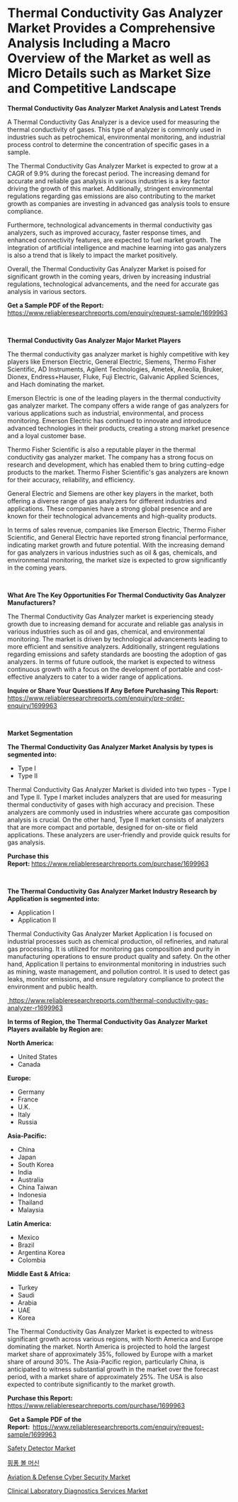 <p><h1>Thermal Conductivity Gas Analyzer Market Provides a Comprehensive Analysis Including a Macro Overview of the Market as well as Micro Details such as Market Size and Competitive Landscape</h1></p><p><strong>Thermal Conductivity Gas Analyzer Market Analysis and Latest Trends</strong></p>
<p><p>A Thermal Conductivity Gas Analyzer is a device used for measuring the thermal conductivity of gases. This type of analyzer is commonly used in industries such as petrochemical, environmental monitoring, and industrial process control to determine the concentration of specific gases in a sample.</p><p>The Thermal Conductivity Gas Analyzer Market is expected to grow at a CAGR of 9.9% during the forecast period. The increasing demand for accurate and reliable gas analysis in various industries is a key factor driving the growth of this market. Additionally, stringent environmental regulations regarding gas emissions are also contributing to the market growth as companies are investing in advanced gas analysis tools to ensure compliance.</p><p>Furthermore, technological advancements in thermal conductivity gas analyzers, such as improved accuracy, faster response times, and enhanced connectivity features, are expected to fuel market growth. The integration of artificial intelligence and machine learning into gas analyzers is also a trend that is likely to impact the market positively.</p><p>Overall, the Thermal Conductivity Gas Analyzer Market is poised for significant growth in the coming years, driven by increasing industrial regulations, technological advancements, and the need for accurate gas analysis in various sectors.</p></p>
<p><strong>Get a Sample PDF of the Report:&nbsp;</strong> <a href="https://www.reliableresearchreports.com/enquiry/request-sample/1699963">https://www.reliableresearchreports.com/enquiry/request-sample/1699963</a></p>
<p>&nbsp;</p>
<p><strong>Thermal Conductivity Gas Analyzer Major Market Players</strong></p>
<p><p>The thermal conductivity gas analyzer market is highly competitive with key players like Emerson Electric, General Electric, Siemens, Thermo Fisher Scientific, AD Instruments, Agilent Technologies, Ametek, Aneolia, Bruker, Dionex, Endress+Hauser, Fluke, Fuji Electric, Galvanic Applied Sciences, and Hach dominating the market. </p><p>Emerson Electric is one of the leading players in the thermal conductivity gas analyzer market. The company offers a wide range of gas analyzers for various applications such as industrial, environmental, and process monitoring. Emerson Electric has continued to innovate and introduce advanced technologies in their products, creating a strong market presence and a loyal customer base.</p><p>Thermo Fisher Scientific is also a reputable player in the thermal conductivity gas analyzer market. The company has a strong focus on research and development, which has enabled them to bring cutting-edge products to the market. Thermo Fisher Scientific's gas analyzers are known for their accuracy, reliability, and efficiency.</p><p>General Electric and Siemens are other key players in the market, both offering a diverse range of gas analyzers for different industries and applications. These companies have a strong global presence and are known for their technological advancements and high-quality products.</p><p>In terms of sales revenue, companies like Emerson Electric, Thermo Fisher Scientific, and General Electric have reported strong financial performance, indicating market growth and future potential. With the increasing demand for gas analyzers in various industries such as oil & gas, chemicals, and environmental monitoring, the market size is expected to grow significantly in the coming years.</p></p>
<p>&nbsp;</p>
<p><strong>What Are The Key Opportunities For Thermal Conductivity Gas Analyzer Manufacturers?</strong></p>
<p><p>The Thermal Conductivity Gas Analyzer market is experiencing steady growth due to increasing demand for accurate and reliable gas analysis in various industries such as oil and gas, chemical, and environmental monitoring. The market is driven by technological advancements leading to more efficient and sensitive analyzers. Additionally, stringent regulations regarding emissions and safety standards are boosting the adoption of gas analyzers. In terms of future outlook, the market is expected to witness continuous growth with a focus on the development of portable and cost-effective analyzers to cater to a wider range of applications.</p></p>
<p><strong>Inquire or Share Your Questions If Any Before Purchasing This Report:</strong> <a href="https://www.reliableresearchreports.com/enquiry/pre-order-enquiry/1699963">https://www.reliableresearchreports.com/enquiry/pre-order-enquiry/1699963</a></p>
<p>&nbsp;</p>
<p><strong>Market Segmentation</strong></p>
<p><strong>The Thermal Conductivity Gas Analyzer Market Analysis by types is segmented into:</strong></p>
<p><ul><li>Type I</li><li>Type II</li></ul></p>
<p><p>Thermal Conductivity Gas Analyzer Market is divided into two types - Type I and Type II. Type I market includes analyzers that are used for measuring thermal conductivity of gases with high accuracy and precision. These analyzers are commonly used in industries where accurate gas composition analysis is crucial. On the other hand, Type II market consists of analyzers that are more compact and portable, designed for on-site or field applications. These analyzers are user-friendly and provide quick results for gas analysis.</p></p>
<p><strong>Purchase this Report:&nbsp;</strong><a href="https://www.reliableresearchreports.com/purchase/1699963">https://www.reliableresearchreports.com/purchase/1699963</a></p>
<p>&nbsp;</p>
<p><strong>The Thermal Conductivity Gas Analyzer Market Industry Research by Application is segmented into:</strong></p>
<p><ul><li>Application I</li><li>Application II</li></ul></p>
<p><p>Thermal Conductivity Gas Analyzer Market Application I is focused on industrial processes such as chemical production, oil refineries, and natural gas processing. It is utilized for monitoring gas composition and purity in manufacturing operations to ensure product quality and safety. On the other hand, Application II pertains to environmental monitoring in industries such as mining, waste management, and pollution control. It is used to detect gas leaks, monitor emissions, and ensure regulatory compliance to protect the environment and public health.</p></p>
<p><a href="https://www.reliableresearchreports.com/thermal-conductivity-gas-analyzer-r1699963">&nbsp;https://www.reliableresearchreports.com/thermal-conductivity-gas-analyzer-r1699963</a></p>
<p><strong>In terms of Region, the Thermal Conductivity Gas Analyzer Market Players available by Region are:</strong></p>
<p>
    <p> <strong> North America: </strong>
        <ul>
            <li>United States</li>
            <li>Canada</li>
        </ul>
        </p> 
    <p> <strong> Europe: </strong>
        <ul>
            <li>Germany</li>
            <li>France</li>
            <li>U.K.</li>
            <li>Italy</li>
            <li>Russia</li>
        </ul>
        </p> 
    <p> <strong> Asia-Pacific: </strong>
        <ul>
            <li>China</li>
            <li>Japan</li>
            <li>South Korea</li>
            <li>India</li>
            <li>Australia</li>
            <li>China Taiwan</li>
            <li>Indonesia</li>
            <li>Thailand</li>
            <li>Malaysia</li>
        </ul>
        </p> 
    <p> <strong> Latin America: </strong>
        <ul>
            <li>Mexico</li>
            <li>Brazil</li>
            <li>Argentina Korea</li>
            <li>Colombia</li>
        </ul>
        </p> 
    <p> <strong> Middle East & Africa: </strong>
        <ul>
            <li>Turkey</li>
            <li>Saudi</li>
            <li>Arabia</li>
            <li>UAE</li>
            <li>Korea</li>
        </ul>
    </p>
    </p>
<p><p>The Thermal Conductivity Gas Analyzer Market is expected to witness significant growth across various regions, with North America and Europe dominating the market. North America is projected to hold the largest market share of approximately 35%, followed by Europe with a market share of around 30%. The Asia-Pacific region, particularly China, is anticipated to witness substantial growth in the market over the forecast period, with a market share of approximately 25%. The USA is also expected to contribute significantly to the market growth.</p></p>
<p><strong>Purchase this Report: </strong><a href="https://www.reliableresearchreports.com/purchase/1699963">https://www.reliableresearchreports.com/purchase/1699963</a></p>
<p>&nbsp;<strong>Get a Sample PDF of the Report:&nbsp;&nbsp;</strong><a href="https://www.reliableresearchreports.com/enquiry/request-sample/1699963">https://www.reliableresearchreports.com/enquiry/request-sample/1699963</a></p>
<p><strong></strong></p>
<p><p><a href="https://github.com/GroverBarry/Market-Research-Report-List-5/blob/main/safety-detector-market.md">Safety Detector Market</a></p><p><a href="https://medium.com/@earnesteidenreichja/%ED%95%91%ED%90%81-%EB%B3%BC-%EB%A8%B8%EC%8B%A0-%EC%8B%9C%EC%9E%A5-%EA%B2%BD%EC%9F%81-%EB%B6%84%EC%84%9D-%EC%8B%9C%EC%9E%A5-%EB%8F%99%ED%96%A5-%EB%B0%8F-2031%EB%85%84%EA%B9%8C%EC%A7%80%EC%9D%98-%EC%98%88%EC%B8%A1-5e1e2fb12343">핑퐁 볼 머신</a></p><p><a href="https://www.linkedin.com/pulse/decoding-aviation-amp-defense-cyber-security-market-metrics-share-vgjqe">Aviation & Defense Cyber Security Market</a></p><p><a href="https://www.linkedin.com/pulse/clinical-laboratory-diagnostics-services-market-analysis-its-cagr-xs6fe?trackingId=80kx5HZt%2B90g7I070UK26A%3D%3D">Clinical Laboratory Diagnostics Services Market</a></p></p>